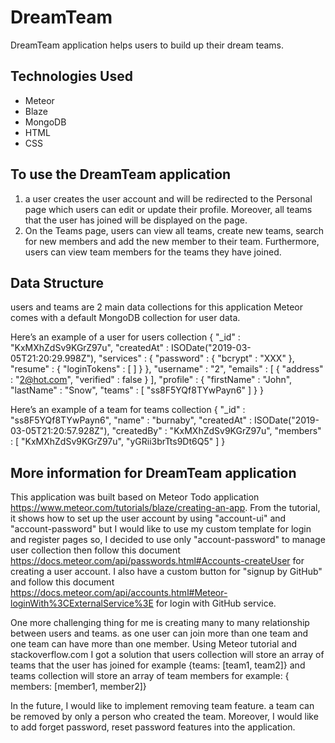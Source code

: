 # DreamTeam

DreamTeam application helps users to build up their dream teams.

## Technologies Used

* Meteor
* Blaze
* MongoDB
* HTML
* CSS

## To use the DreamTeam application

1. a user creates the user account and will be redirected to the Personal page which users can edit or update their profile. Moreover, all teams that the user has joined will be displayed on the page.
2. On the Teams page, users can view all teams, create new teams, search for new members and add the new member to their team. Furthermore, users can view team members for the teams they have joined.

## Data Structure

users and teams are 2 main data collections for this application
Meteor comes with a default MongoDB collection for user data.

Here’s an example of a user for users collection
{ 
	"_id" : "KxMXhZdSv9KGrZ97u",
	 "createdAt" : ISODate("2019-03-05T21:20:29.998Z"), 
	"services" : { 
		"password" : { 
			"bcrypt" : "XXX" 
		},
		 "resume" : {
			 "loginTokens" : [ ] 
 	  } }, 
	"username" : "2", 
	"emails" : [ { "address" : "2@hot.com", "verified" : false } ],
	"profile" : { 
		"firstName" : "John", 
		"lastName" : "Snow", 
		"teams" : [ "ss8F5YQf8TYwPayn6" ] 
	}
 }

Here’s an example of a team for teams collection
{ 
	"_id" : "ss8F5YQf8TYwPayn6", 
	"name" : "burnaby", 
	"createdAt" : ISODate("2019-03-05T21:20:57.928Z"), 
	"createdBy" : "KxMXhZdSv9KGrZ97u", 
	"members" : [ "KxMXhZdSv9KGrZ97u", "yGRii3brTts9Dt6Q5" ]
 }

## More information for DreamTeam application

This application was built based on Meteor Todo application https://www.meteor.com/tutorials/blaze/creating-an-app. From the tutorial, it shows how to set up the user account by using "account-ui" and "account-password" but I would like to use my custom template for login and register pages so, I decided to use only "account-password" to manage user collection then follow this document https://docs.meteor.com/api/passwords.html#Accounts-createUser for creating a user account. I also have a custom button for "signup by GitHub" and follow this document https://docs.meteor.com/api/accounts.html#Meteor-loginWith%3CExternalService%3E for login with GitHub service.

One more challenging thing for me is creating many to many relationship between users and teams. as one user can join more than one team and one team can have more than one member. Using Meteor tutorial and stackoverflow.com I got a solution that users collection will store an array of teams that the user has joined for example {teams: [team1, team2]} and teams collection will store an array of team members for example: { members: [member1, member2]}

In the future, I would like to implement removing team feature. a team can be removed by only a person who created the team. Moreover, I would like to add forget password, reset password features into the application.
